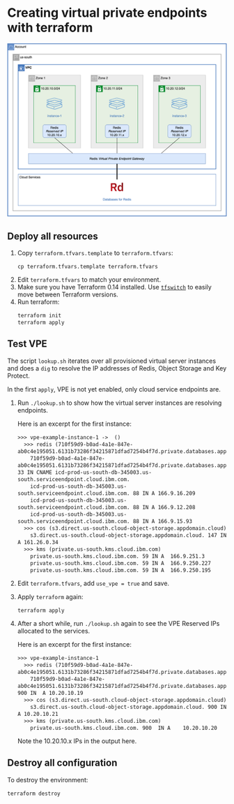 # Creating virtual private endpoints with terraform

![Architecture](./architecture.png)

## Deploy all resources

1. Copy `terraform.tfvars.template` to `terraform.tfvars`:
   ```
   cp terraform.tfvars.template terraform.tfvars
   ```
1. Edit `terraform.tfvars` to match your environment.
1. Make sure you have Terraform 0.14 installed. Use [`tfswitch`](https://tfswitch.warrensbox.com/) to easily move between Terraform versions.
1. Run terraform:
   ```
   terraform init
   terraform apply
   ```

## Test VPE

The script `lookup.sh` iterates over all provisioned virtual server instances and does a `dig` to resolve the IP addresses of Redis, Object Storage and Key Protect.

In the first `apply`, VPE is not yet enabled, only cloud service endpoints are.

1. Run `./lookup.sh` to show how the virtual server instances are resolving endpoints.
   
   Here is an excerpt for the first instance:
   ```
   >>> vpe-example-instance-1 ->  ()
     >>> redis (710f59d9-b0ad-4a1e-847e-ab0c4e195051.6131b73286f34215871dfad7254b4f7d.private.databases.appdomain.cloud)
       710f59d9-b0ad-4a1e-847e-ab0c4e195051.6131b73286f34215871dfad7254b4f7d.private.databases.appdomain.cloud. 33 IN CNAME icd-prod-us-south-db-345003.us-south.serviceendpoint.cloud.ibm.com.
       icd-prod-us-south-db-345003.us-south.serviceendpoint.cloud.ibm.com. 88 IN A 166.9.16.209
       icd-prod-us-south-db-345003.us-south.serviceendpoint.cloud.ibm.com. 88 IN A 166.9.12.208
       icd-prod-us-south-db-345003.us-south.serviceendpoint.cloud.ibm.com. 88 IN A 166.9.15.93
     >>> cos (s3.direct.us-south.cloud-object-storage.appdomain.cloud)
       s3.direct.us-south.cloud-object-storage.appdomain.cloud. 147 IN	A 161.26.0.34
     >>> kms (private.us-south.kms.cloud.ibm.com)
       private.us-south.kms.cloud.ibm.com. 59 IN A	166.9.251.3
       private.us-south.kms.cloud.ibm.com. 59 IN A	166.9.250.227
       private.us-south.kms.cloud.ibm.com. 59 IN A	166.9.250.195
   ```
1. Edit `terraform.tfvars`, add `use_vpe = true` and save.
1. Apply `terraform` again:
   ```
   terraform apply
   ```
1. After a short while, run `./lookup.sh` again to see the VPE Reserved IPs allocated to the services.
 
   Here is an excerpt for the first instance:
   ```
   >>> vpe-example-instance-1
     >>> redis (710f59d9-b0ad-4a1e-847e-ab0c4e195051.6131b73286f34215871dfad7254b4f7d.private.databases.appdomain.cloud)
       710f59d9-b0ad-4a1e-847e-ab0c4e195051.6131b73286f34215871dfad7254b4f7d.private.databases.appdomain.cloud. 900 IN	A 10.20.10.19
     >>> cos (s3.direct.us-south.cloud-object-storage.appdomain.cloud)
       s3.direct.us-south.cloud-object-storage.appdomain.cloud. 900 IN	A 10.20.10.21
     >>> kms (private.us-south.kms.cloud.ibm.com)
       private.us-south.kms.cloud.ibm.com. 900	IN A	10.20.10.20
   ```
   Note the 10.20.10.x IPs in the output here.

## Destroy all configuration

To destroy the environment:
   ```
   terraform destroy
   ```
